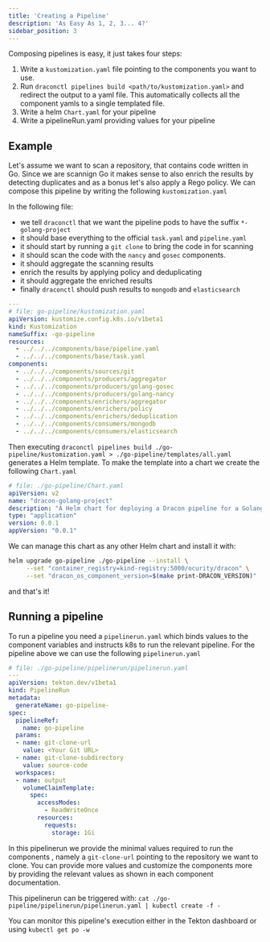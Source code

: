 ```yaml
---
title: 'Creating a Pipeline'
description: 'As Easy As 1, 2, 3... 4?'
sidebar_position: 3
---
```


Composing pipelines is easy, it just takes four steps:

1. Write a `kustomization.yaml` file pointing to the components you want to use.
2. Run `draconctl pipelines build <path/to/kustomization.yaml>` and redirect the
   output to a yaml file. This automatically collects all the component yamls to
   a single templated file.
3. Write a helm `Chart.yaml` for your pipeline
4. Write a pipelineRun.yaml providing values for your pipeline

## Example

Let's assume we want to scan a repository, that contains code written in Go.
Since we are scannign Go it makes sense to also enrich the results by detecting
duplicates and as a bonus let's also apply a Rego policy.
We can compose this pipeline by writing the following `kustomization.yaml`

In the following file:

* we tell `draconctl` that we want the pipeline pods to have the suffix
  `*-golang-project`
* it should base everything to the official `task.yaml` and `pipeline.yaml`
* it should start by running a `git clone` to bring the code in for scanning
* it should scan the code with the `nancy` and `gosec` components.
* it should aggregate the scanning results
* enrich the results by applying policy and deduplicating
* it should aggregate the enriched results
* finally `draconctl` should push results to `mongodb` and `elasticsearch`

```yaml
---
# file: go-pipeline/kustomization.yaml
apiVersion: kustomize.config.k8s.io/v1beta1
kind: Kustomization
nameSuffix: -go-pipeline
resources:
  - ../../../components/base/pipeline.yaml
  - ../../../components/base/task.yaml
components:
  - ../../../components/sources/git
  - ../../../components/producers/aggregator
  - ../../../components/producers/golang-gosec
  - ../../../components/producers/golang-nancy
  - ../../../components/enrichers/aggregator
  - ../../../components/enrichers/policy
  - ../../../components/enrichers/deduplication
  - ../../../components/consumers/mongodb
  - ../../../components/consumers/elasticsearch

```

Then executing `draconctl pipelines build ./go-pipeline/kustomization.yaml > ./go-pipeline/templates/all.yaml`
generates a Helm template.
To make the template into a chart we create the following `Chart.yaml`

```yaml
# file: ./go-pipeline/Chart.yaml
apiVersion: v2
name: "dracon-golang-project"
description: "A Helm chart for deploying a Dracon pipeline for a Golang project."
type: "application"
version: 0.0.1
appVersion: "0.0.1"
```

We can manage this chart as any other Helm chart and install it with:

```bash
helm upgrade go-pipeline ./go-pipeline --install \
     --set "container_registry=kind-registry:5000/ocurity/dracon" \
     --set "dracon_os_component_version=$(make print-DRACON_VERSION)"
```

and that's it!

## Running a pipeline

To run a pipeline you need a `pipelinerun.yaml` which binds values to the
component variables and instructs k8s to run the relevant pipeline.
For the pipeline above we can use the following `pipelinerun.yaml`

```yaml
# file: ./go-pipeline/pipelinerun/pipelinerun.yaml
---
apiVersion: tekton.dev/v1beta1
kind: PipelineRun
metadata:
  generateName: go-pipeline-
spec:
  pipelineRef:
    name: go-pipeline
  params:
  - name: git-clone-url
    value: <Your Git URL>
  - name: git-clone-subdirectory
    value: source-code
  workspaces:
  - name: output
    volumeClaimTemplate:
      spec:
        accessModes:
          - ReadWriteOnce
        resources:
          requests:
            storage: 1Gi
```

In this pipelinerun we provide the minimal values required to run the components
, namely a `git-clone-url` pointing to the repository we want to clone.
You can provide more values and customize the components more by providing the
relevant values as shown in each component documentation.

This pipelinerun can be triggered with:
`cat ./go-pipeline/pipelinerun/pipelinerun.yaml | kubectl create -f -`

You can monitor this pipeline's execution either in the Tekton dashboard or
using `kubectl get po -w`
